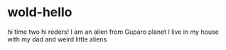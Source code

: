 # wold-hello
hi time two
hi reders! 
I am an alien from Guparo planet I live in my house with my dad and weird little aliens 
